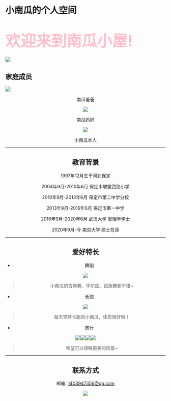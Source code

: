 # 小南瓜的个人空间

# <font color="pink" size = 52>**欢迎来到南瓜小屋!**</font>

![](1.jpg)

##  家庭成员

![](南瓜爸爸.jpg)

<center> 南瓜爸爸<center/>

![](妈妈.jpg)

<center> 南瓜妈妈<center/>

![](2.jpg)

<center> 小南瓜本人<center/>


---



##  教育背景

1997年12月生于河北保定

2004年9月-2010年6月 保定市联盟西路小学

2010年9月-2013年6月 保定市第二中学分校

2013年9月-2016年6月 保定市第一中学

2016年9月-2020年6月 武汉大学 管理学学士

2020年9月-今 南京大学 硕士在读

---


## 爱好特长

* 舞蹈

![](舞蹈1.jpg)
> 小南瓜的古典舞、华尔兹、民族舞都不错~

* 长跑

![](长跑.jpg)

> 每天坚持长跑的小南瓜，体质很好哦！

* 旅行

![](风景1.jpg)![](风景2.jpg)![](风景3.jpg)![](风景4.jpg)

> 希望可以领略更美的风景~

---

## 联系方式

邮箱: 1403947356@qq.com

![](南瓜小屋2.jpg)






